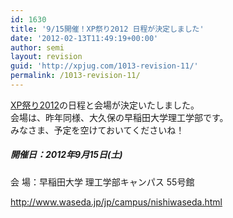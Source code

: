```yaml
---
id: 1630
title: '9/15開催！XP祭り2012 日程が決定しました'
date: '2012-02-13T11:49:19+00:00'
author: semi
layout: revision
guid: 'http://xpjug.com/1013-revision-11/'
permalink: /1013-revision-11/
---
```


[XP祭り2012](http://xpjug.com/xp2012/ "XP祭り2012")の日程と会場が決定いたしました。  
会場は、昨年同様、大久保の早稲田大学理工学部です。  
みなさま、予定を空けておいてくださいね！

##### 開催日：2012年9月15日(土)  
会 場：早稲田大学 理工学部キャンパス 55号館

 <http://www.waseda.jp/jp/campus/nishiwaseda.html>
